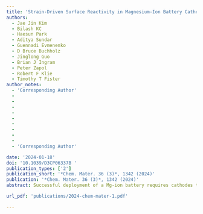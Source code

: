 ```yaml
---
title: 'Strain-Driven Surface Reactivity in Magnesium-Ion Battery Cathodes'
authors:
  - Jae Jin Kim
  - Bilash KC
  - Haesun Park
  - Aditya Sundar
  - Guennadi Evmenenko
  - D Bruce Buchholz
  - Jinglong Guo
  - Brian J Ingram
  - Peter Zapol
  - Robert F Klie
  - Timothy T Fister
author_notes:
  - 'Corresponding Author'
  -
  -
  -
  -
  -
  -
  - 
  - 
  - 
  - 'Corresponding Author'

date: '2024-01-18'
doi: '10.1039/D3CP06337B '
publication_types: ['2']
publication_short: '*Chem. Mater. 36 (3)*, 1342 (2024)'
publication: '*Chem. Mater. 36 (3)*, 1342 (2024)'
abstract: Successful deployment of a Mg-ion battery requires cathodes that can achieve reversible Mg intercalation and high energy density. Recent theoretical and experimental studies indicated that the overall transport is likely limited by sluggish Mg transport at the cathode–electrolyte interface and not Mg diffusion through bulk. In this work, we investigated the surface electrochemical activity of Mg ions by using a spinel-structured manganese oxide thin-film model system and in situ X-ray scattering. In combination with post-mortem microscopy analysis, we found that magnesium insertion was more favorable than subsequent extraction near the surface of the MgxMn2O4 film, resulting in overmagnesiation, and eventually amorphization of the surface. This structural irreversibility and high overpotential required for Mg extraction could explain significant voltage hysteresis and Mg surface enrichment previously observed in bulk cathodes. Density functional theory calculations suggested that the tendency for the Mg surface enrichment could be associated with Mg diffusion kinetics, which varies with the strain state evolved due to constrained film volume change during Mg insertion and extraction. Particularly, out-of-plane Mg migration was predicted to be favorable in the tensile strain rather than in the compressive case.

url_pdf: 'publications/2024-chem-mater-1.pdf'

---
```



<!--- Supplementary notes can be added here, including [code and math](https://wowchemy.com/docs/content/writing-markdown-latex/). --->